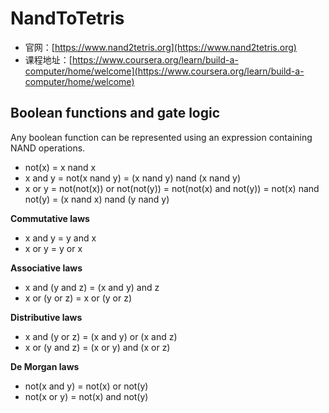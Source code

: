 # NandToTetris

- 官网：[https://www.nand2tetris.org](https://www.nand2tetris.org)
- 课程地址：[https://www.coursera.org/learn/build-a-computer/home/welcome](https://www.coursera.org/learn/build-a-computer/home/welcome)

## Boolean functions and gate logic

Any boolean function can be represented using an expression containing NAND operations.

- not(x) = x nand x
- x and y = not(x nand y) = (x nand y) nand (x nand y)
- x or y = not(not(x)) or not(not(y)) = not(not(x) and not(y)) = not(x) nand not(y) = (x nand x) nand (y nand y)

**Commutative laws**

- x and y = y and x
- x or y = y or x

**Associative laws**

- x and (y and z) = (x and y) and z
- x or (y or z) = x or (y or z)

**Distributive laws**

- x and (y or z) = (x and y) or (x and z)
- x or (y and z) = (x or y) and (x or z)

**De Morgan laws**

- not(x and y) = not(x) or not(y)
- not(x or y) = not(x) and not(y)
